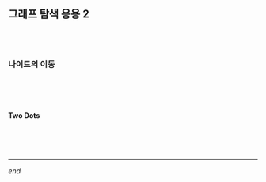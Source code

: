 ## 그래프 탐색 응용 2

<br>

<br>

### 나이트의 이동

```python

```

<br>

<br>

#### Two Dots

```python

```

<br>

<br>

---

*end*